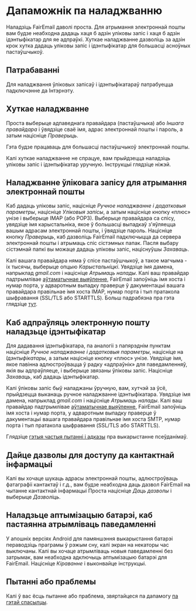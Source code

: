 # Дапаможнік па наладжванню

Наладзіць FairEmail даволі проста. Для атрымання электроннай пошты вам будзе неабходна дадаць хаця б адзін уліковы запіс і хаця б адзін ідэнтыфікатар для яе адпраўкі. Хуткае наладжванне дазволіць за адзін крок хутка дадаць уліковы запіс і ідэнтыфікатар для большасці асноўных пастаўшчыкоў.

## Патрабаванні

Для наладжвання ўліковых запісаў і ідэнтыфікатараў патрабуецца падключэнне да Інтэрнэту.

## Хуткае наладжванне

Проста выберыце адпаведнага правайдара (пастаўшчыка) або *Іншага правайдара* і ўвядзіце сваё імя, адрас электроннай пошты і пароль, а затым націсніце *Праверыць*.

Гэта будзе працаваць для большасці пастаўшчыкоў электроннай пошты.

Калі хуткае наладжванне не спрацуе, вам прыйдзецца наладзіць уліковы запіс і ідэнтыфікатар уручную. Інструкцыі глядзіце ніжэй.

## Наладжванне ўліковага запісу для атрымання электроннай пошты

Каб дадаць уліковы запіс, націсніце *Ручное наладжванне і дадатковыя параметры*, націсніце *Уліковыя запісы*, а затым націсніце кнопку «плюс» унізе і выберыце IMAP (або POP3). Выберыце правайдара са спісу, увядзіце імя карыстальніка, якое ў большасці выпадкаў з'яўляецца вашым адрасам электроннай пошты, і ўвядзіце пароль. Націсніце кнопку *Праверыць*, каб дазволіць FairEmail падключыцца да сервера электроннай пошты і атрымаць спіс сістэмных папак. Пасля выбару сістэмнай папкі вы можаце дадаць уліковы запіс, націснуўшы *Захаваць*.

Калі вашага правайдара няма ў спісе пастаўшчыкоў, а такое магчыма - іх тысячы, выберыце опцыю *Карыстальніцкі*. Увядзіце імя дамена, напрыклад *gmail.com* і націсніце *Атрымаць налады*. Калі ваш правайдар падтрымлівае [аўтаматычнае выяўленне](https://tools.ietf.org/html/rfc6186), FairEmail запоўніць імя хоста і нумар порта, у адваротным выпадку праверце ў дакументацыі вашага правайдара правільнае імя хоста IMAP, нумар порта і тып пратакола шыфравання (SSL/TLS або STARTTLS). Больш падрабязна пра гэта глядзіце [тут](https://github.com/M66B/FairEmail/blob/master/FAQ.md#authorizing-accounts).

## Каб адпраўляць электронную пошту наладзьце ідэнтыфікатар

Для дадавання ідэнтыфікатара, па аналогіі з папярэднім пунктам націсніце *Ручное наладжванне і дадатковыя параметры*, націсніце на *Ідэнтыфікатары*, а затым націсніце кнопку «плюс» унізе. Увядзіце імя, якое павінна адлюстроўвацца ў радку «адпраўнік» для паведамленняў, якія вы адпраўляеце, і выберыце звязаны ўліковы запіс. Націсніце *Захаваць*, каб дадаць ідэнтыфікатар.

Калі ўліковы запіс быў наладжаны ўручную, вам, хутчэй за ўсё, прыйдзецца выканаць ручное наладжванне ідэнтыфікатара. Увядзіце імя дамена, напрыклад *gmail.com* і націсніце *Атрымаць налады*. Калі ваш правайдар падтрымлівае [аўтаматычнае выяўленне](https://tools.ietf.org/html/rfc6186), FairEmail запоўніць імя хоста і нумар порта, у адваротным выпадку праверце ў дакументацыі вашага правайдара правільнае імя хоста SMTP, нумар порта і тып пратакола шыфравання (SSL/TLS або STARTTLS).

Глядзіце [гэтыя частыя пытанні і адказы](https://github.com/M66B/FairEmail/blob/master/FAQ.md#FAQ9) пра выкарыстанне псеўданімаў.

## Дайце дазволы для доступу да кантактнай інфармацыі

Калі вы хочаце шукаць адрасы электроннай пошты, адлюстроўваць фатаграфіі кантактаў і г.д., вам будзе неабходна даць дазвол FairEmail на чытанне кантактнай інфармацыі Проста націсніце *Даць дазволы* і выберыце *Дазволіць*.

## Наладзьце аптымізацыю батарэі, каб пастаянна атрымліваць паведамленні

У апошніх версіях Android для памяншэння выкарыстання батарэі пераводзіць праграмы ў рэжым сну, калі экран на некаторы час выключаны. Калі вы хочаце атрымліваць новыя паведамленні без затрымак, вам неабходна адключыць аптымізацыю батарэі для FairEmail. Націсніце *Кіраванне* і выконвайце інструкцыі.

## Пытанні або праблемы

Калі ў вас ёсць пытанне або праблема, звяртайцеся па дапамогу [па гэтай спасылцы](https://github.com/M66B/FairEmail/blob/master/FAQ.md).
